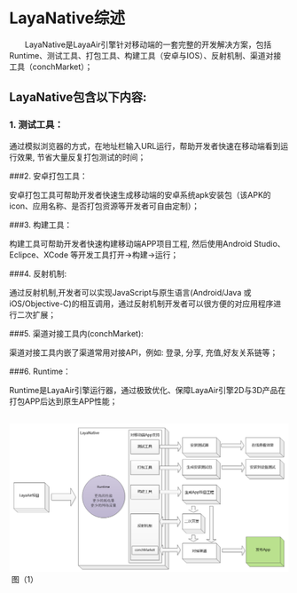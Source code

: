 # LayaNative综述



　　LayaNative是LayaAir引擎针对移动端的一套完整的开发解决方案，包括Runtime、测试工具、打包工具、构建工具（安卓与IOS）、反射机制、渠道对接工具（conchMarket）；



##   **LayaNative包含以下内容:**


### 1. 测试工具：

通过模拟浏览器的方式，在地址栏输入URL运行，帮助开发者快速在移动端看到运行效果, 节省大量反复打包测试的时间；



###2. 安卓打包工具：



安卓打包工具可帮助开发者快速生成移动端的安卓系统apk安装包（该APK的icon、应用名称、是否打包资源等开发者可自由定制）；



###3. 构建工具：



构建工具可帮助开发者快速构建移动端APP项目工程, 然后使用Android Studio、Eclipce、XCode 等开发工具打开->构建->运行；



###4. 反射机制:



通过反射机制,开发者可以实现JavaScript与原生语言(Android/Java 或 iOS/Objective-C)的相互调用，通过反射机制开发者可以很方便的对应用程序进行二次扩展；



###5. 渠道对接工具内(conchMarket):



渠道对接工具内嵌了渠道常用对接API，例如: 登录, 分享, 充值,好友关系链等；



###6. Runtime：



Runtime是LayaAir引擎运行器，通过极致优化、保障LayaAir引擎2D与3D产品在打包APP后达到原生APP性能；


​	![blob.png](1.png)<br/>
​	图（1）
